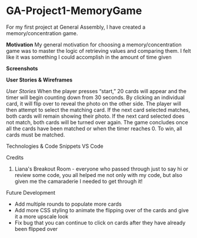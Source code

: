 # GA-Project1-MemoryGame

For my first project at General Assembly, I have created a memory/concentration game. 

**Motivation**
My general motivation for choosing a memory/concentration game was to master the logic of retrieving values and comparing them. I felt like it was something I could accomplish in the amount of time given

**Screenshots**


**User Stories & Wireframes**

*User Stories*
When the player presses “start,” 20 cards will appear and the timer will begin counting down from 30 seconds. By clicking an individual card, it will flip over to reveal the photo on the other side. The player will then attempt to select the matching card. If the next card selected matches, both cards will remain showing their photo. If the next card selected does not match, both cards will be turned over again. The game concludes once all the cards have been matched or when the timer reaches 0. To win, all cards must be matched.


Technologies & Code Snippets
VS Code

Credits
1. Liana's Breakout Room - everyone who passed through just to say hi or review some code, you all helped me not only with my code, but also given me the camaraderie I needed to get through it!

Future Development
  * Add multiple rounds to populate more cards
  * Add more CSS styling to animate the flipping over of the cards and give it a more upscale look
  * Fix bug that you can continue to click on cards after they have already been flipped over
